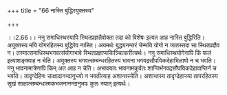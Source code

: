 +++
title = "66 नास्ति बुद्धिरयुक्तस्य"

+++
  
  
।।2.66।। ननु समाधिस्थस्यापि स्थितप्रज्ञतैवोक्ता तदा को विशेषः इत्यत आह
नास्ति बुद्धिरिति। अयुक्तस्य मयि योगरहितस्य बुद्धिरेव नास्ति। अयमर्थः
बुद्ध्यनन्तरं चेन्मयि योगो न जातस्तदा सा स्थितप्रज्ञैव न।
तस्मात्समाधिस्थभगवत्संयोगाभावे स्थितप्रज्ञाप्यकिञ्चित्करीत्यर्थः। ननु
समाधिस्थयोगेनापि किं फलं इत्याशङ्क्याह न चेति। अयुक्तस्य
भगवत्सम्बन्धरहितस्य भावना भगवद्रसौपयिकदेहाभिलाषो न च भवति। ननु
भावनामात्रेणापि किम् अत आह न चेति। अभावयतः भावनामकुर्वतः
शान्तिर्भगवद्रसौपयिकदेहावाप्तिर्न च भवति। तादृग्देहिनः
साक्षादानन्दानुभवो न भवतीत्याह अशान्तस्येति। अशान्तस्य तादृग्देहाप्त्या
तापरहितस्य सुखं साक्षात्सम्बन्धात्मकभजनानन्दानुभवः कुतः स्यात्
इत्यर्थः।  
  
  
  
